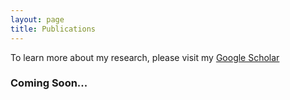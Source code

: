 ```yaml
---
layout: page
title: Publications
---
```


To learn more about my research, please visit my [Google Scholar](https://scholar.google.com/citations?user=N_i37NQAAAAJ&hl=en)

### Coming Soon...
